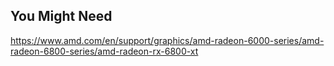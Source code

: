 ## You Might Need
https://www.amd.com/en/support/graphics/amd-radeon-6000-series/amd-radeon-6800-series/amd-radeon-rx-6800-xt
